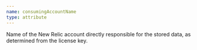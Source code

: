 ```yaml
---
name: consumingAccountName
type: attribute
---
```


Name of the New Relic account directly responsible for the stored data, as determined from the license key.